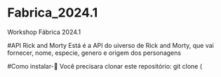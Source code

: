 # Fabrica_2024.1
Workshop Fábrica 2024.1

#API Rick and Morty
Está é a API do uiverso de Rick and Morty, que vai fornecer, nome, especie, genero e origem dos personagens

#Como instalar-📝
Você precisara clonar este repositório: git clone (
